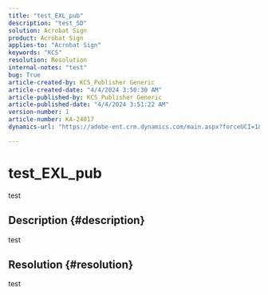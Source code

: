 ```yaml
---
title: "test_EXL_pub"
description: "test_SD"
solution: Acrobat Sign
product: Acrobat Sign
applies-to: "Acrobat Sign"
keywords: "KCS"
resolution: Resolution
internal-notes: "test"
bug: True
article-created-by: KCS_Publisher Generic
article-created-date: "4/4/2024 3:50:30 AM"
article-published-by: KCS_Publisher Generic
article-published-date: "4/4/2024 3:51:22 AM"
version-number: 1
article-number: KA-24017
dynamics-url: "https://adobe-ent.crm.dynamics.com/main.aspx?forceUCI=1&pagetype=entityrecord&etn=knowledgearticle&id=4d8d7675-36f2-ee11-904c-6045bd0065f9"

---
```

# test_EXL_pub


test

## Description {#description}

test

## Resolution {#resolution}


test
